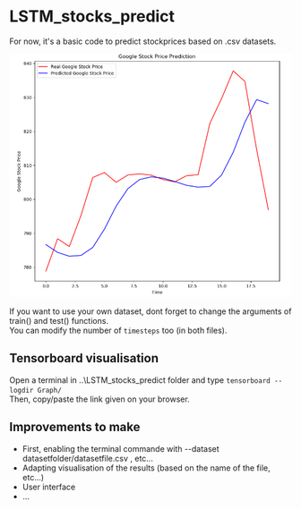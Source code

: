 # LSTM_stocks_predict
For now, it's a basic code to predict stockprices based on .csv datasets.  

![](doc/Google_stockprices_predictions.PNG)


If you want to use your own dataset, dont forget to change the arguments of train() and test() functions.  
You can modify the number of `timesteps` too (in both files).  

## Tensorboard visualisation  
Open a terminal in ..\LSTM_stocks_predict folder and type `tensorboard --logdir Graph/`  
Then, copy/paste the link given on your browser.  

## Improvements to make  

* First, enabling the terminal commande with --dataset datasetfolder/datasetfile.csv , etc...  
* Adapting visualisation of the results (based on the name of the file, etc...)  
* User interface  
* ...  


